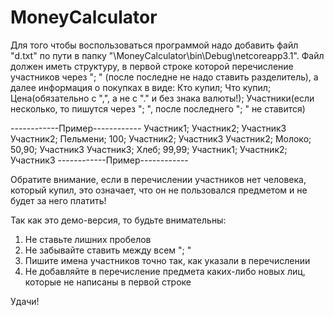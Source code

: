 # MoneyCalculator
Для того чтобы воспользоваться программой надо добавить файл "d.txt" по пути в папку "\MoneyCalculator\bin\Debug\netcoreapp3.1\".
Файл должен иметь структуру, 
в первой строке которой перечисление участников через "; " (после последне не надо ставить разделитель),
а далее информация о покупках в виде:
Кто купил; Что купил; Цена(обязательно с ",", а не с "." и без знака валюты!); Участники(если несколько, то пишутся через "; ", после последнего "; " не ставится)


------------Пример------------
Участник1; Участник2; Участник3
Участник2; Пельмени; 100; Участник2; Участник3
Участник2; Молоко; 50,90; Участник3
Участник3; Хлеб; 99,99; Участник1; Участник2; Участник3
------------Пример------------


Обратите внимание, если в перечислении участников нет человека, который купил, это означает, что он не пользовался предметом и не будет за него платить!

Так как это демо-версия, то будьте внимательны: 
1) Не ставьте лишних пробелов
2) Не забывайте ставить между всем "; "
3) Пишите имена участников точно так, как указали в перечислении
4) Не добавляйте в перечисление предмета каких-либо новых лиц, которые не написаны в первой строке

Удачи!
